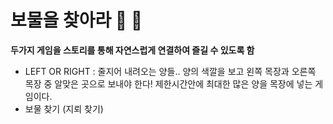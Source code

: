 # 보물을 찾아라 :sheep: :triangular_flag_on_post:
**두가지 게임을 스토리를 통해 자연스럽게 연결하여 즐길 수 있도록 함**
- LEFT OR RIGHT
  : 줄지어 내려오는 양들.. 
    양의 색깔을 보고 왼쪽 목장과 오른쪽 목장 중 알맞은 곳으로 보내야 한다!
    제한시간안에 최대한 많은 양을 목장에 넣는 게임이다.
- 보물 찾기 (지뢰 찾기)

